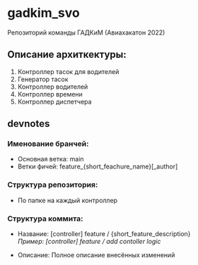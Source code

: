 # gadkim_svo
Репозиторий команды ГАДКиМ (Авиахакатон 2022)

## Описание архиткектуры:
1. Контроллер тасок для водителей
2. Генератор тасок
3. Контроллер водителей
4. Контроллер времени
5. Контроллер диспетчера

## devnotes
### Именование бранчей:
- Основная ветка: main
- Ветки фичей: feature_{short_feachure_name}[_author]

### Структура репозитория:
- По папке на каждый контроллер

### Структура коммита:
- Название: [controller] feature / {short_feature_description} \
*Пример: [controller] feature / add contoller logic*

- Описание: Полное описание внесённых изменений
